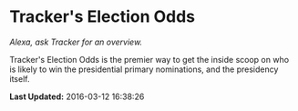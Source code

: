 # Tracker's Election Odds
*Alexa, ask Tracker for an overview.*

Tracker's Election Odds is the premier way to get the inside scoop on who is likely to win the presidential primary nominations, and the presidency itself.

**Last Updated:** 2016-03-12 16:38:26